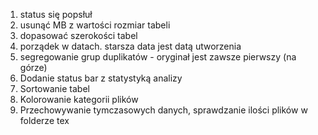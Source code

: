 1. status się popsłuł
2. usunąć MB z wartości rozmiar tabeli
3. dopasować szerokości tabel
4. porządek w datach. starsza data jest datą utworzenia
5. segregowanie grup duplikatów - oryginał jest zawsze pierwszy (na górze)
6. Dodanie status bar z statystyką analizy
7. Sortowanie tabel
8. Kolorowanie kategorii plików
9. Przechowywanie tymczasowych danych, sprawdzanie ilości plików w folderze tex
